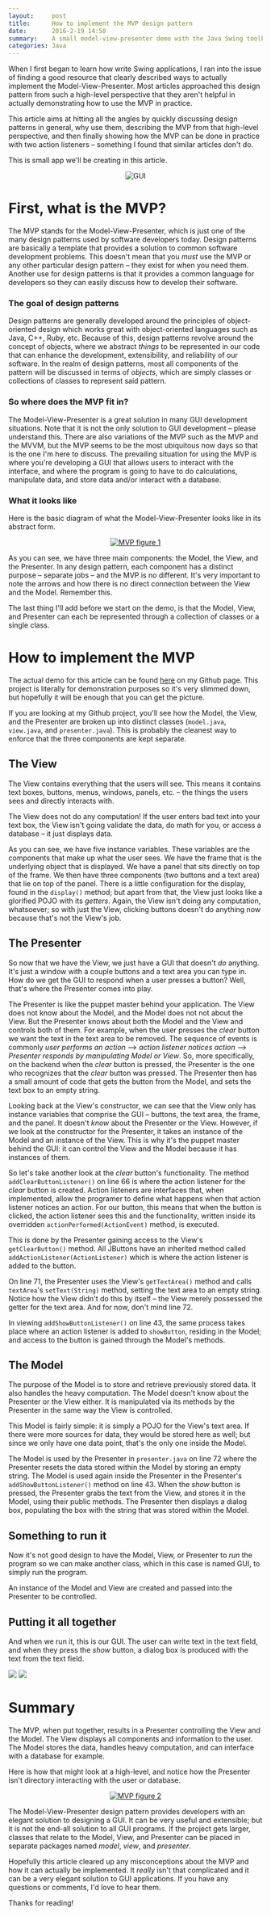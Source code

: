```yaml
---
layout:     post
title:      How to implement the MVP design pattern
date:       2016-2-19 14:58
summary:    A small model-view-presenter demo with the Java Swing toolkit
categories: Java
---
```


When I first began to learn how write Swing applications, I ran into the issue of finding a good resource that clearly described ways to actually implement the Model-View-Presenter. Most articles approached this design pattern from such a high-level perspective that they aren't helpful in actually demonstrating how to use the MVP in practice.

This article aims at hitting all the angles by quickly discussing design patterns in general, why use them, describing the MVP from that high-level perspective, and then finally showing how the MVP can be done in practice with two action listeners – something I found that similar articles don't do.

This is small app we'll be creating in this article.

<center><img src="http://i.imgur.com/SWzbqGc.png" alt="GUI"></center>

# First, what is the MVP?

The MVP stands for the Model-View-Presenter, which is just one of the many design patterns used by software developers today. Design patterns are basically a template that provides a solution to common software development problems. This doesn't mean that you *must* use the MVP or any other particular design pattern – they exist for when you need them. Another use for design patterns is that it provides a common language for developers so they can easily discuss how to develop their software.

### The goal of design patterns

Design patterns are generally developed around the principles of object-oriented design which works great with object-oriented languages such as Java, C++, Ruby, etc. Because of this, design patterns revolve around the concept of objects, where we abstract *things* to be represented in our code that can enhance the development, extensibility, and reliability of our software. In the realm of design patterns, most all components of the pattern will be discussed in terms of *objects*, which are simply classes or collections of classes to represent said pattern.

### So where does the MVP fit in?

The Model-View-Presenter is a great solution in many GUI development situations. Note that it is not the only solution to GUI development – please understand this. There are also variations of the MVP such as the MVP and the MVVM, but the MVP seems to be the most ubiquitous now days so that is the one I'm here to discuss. The prevailing situation for using the MVP is where you're developing a GUI that allows users to interact with the interface, and where the program is going to have to do calculations, manipulate data, and store data and/or interact with a database.

### What it looks like

Here is the basic diagram of what the Model-View-Presenter looks like in its abstract form.

<center><a href="https://imgur.com/Up6zv4d"><img src="https://i.imgur.com/Up6zv4d.png" title="MVP figure 1" /></a></center>

As you can see, we have three main components: the Model, the View, and the Presenter. In any design pattern, each component has a distinct purpose – separate jobs – and the MVP is no different. It's very important to note the arrows and how there is no direct connection between the View and the Model. Remember this.

The last thing I'll add before we start on the demo, is that the Model, View, and Presenter can each be represented through a collection of classes or a single class.

# How to implement the MVP

The actual demo for this article can be found [here](https://github.com/zakrywilson/mvp-demo) on my Github page. This project is literally for demonstration purposes so it's very slimmed down, but hopefully it will be enough that you can get the picture.

If you are looking at my Github project, you'll see how the Model, the View, and the Presenter are broken up into distinct classes (`model.java`, `view.java`, and `presenter.java`). This is probably the cleanest way to enforce that the three components are kept separate.

## The View

The View contains everything that the users will see. This means it contains text boxes, buttons, menus, windows, panels, etc. – the things the users sees and directly interacts with.

The View does not do any computation! If the user enters bad text into your text box, the View isn't going validate the data, do math for you, or access a database – it just displays data.

<script src="https://gist.github.com/zakrywilson/0c3890760fb771ef97fc.js"></script>

As you can see, we have five instance variables. These variables are the components that make up what the user sees. We have the frame that is the underlying object that is displayed. We have a panel that sits directly on top of the frame. We then have three components (two buttons and a text area) that lie on top of the panel. There is a little configuration for the display, found in the `display()` method; but apart from that, the View just looks like a glorified POJO with its *getters*. Again, the View isn't doing any computation, whatsoever; so with just the View, clicking buttons doesn't do anything now because that's not the View's job.

## The Presenter

So now that we have the View, we just have a GUI that doesn't *do* anything. It's just a window with a couple buttons and a text area you can type in. How do we get the GUI to respond when a user presses a button? Well, that's where the Presenter comes into play.

The Presenter is like the puppet master behind your application. The View does not know about the Model, and the Model does not not about the View. But the Presenter knows about both the Model and the View and controls both of them. For example, when the user presses the *clear* button we want the text in the text area to be removed. The sequence of events is commonly *user performs an action* –> *action listener notices action* –> *Presenter responds by manipulating Model or View*. So, more specifically, on the backend when the *clear* button is pressed, the Presenter is the one who recognizes that the *clear* button was pressed. The Presenter then has a small amount of code that gets the button from the Model, and sets the text box to an empty string.

<script src="https://gist.github.com/zakrywilson/8abf89b76b57e090288f.js"></script>

Looking back at the View's constructor, we can see that the View only has instance variables that comprise the GUI – buttons, the text area, the frame, and the panel. It doesn't *know* about the Presenter or the View. However, if we look at the constructor for the Presenter, it takes an instance of the Model and an instance of the View. This is why it's the puppet master behind the GUI: it can control the View and the Model because it has instances of them.

So let's take another look at the *clear* button's functionality. The method `addClearButtonListener()` on line 66 is where the action listener for the *clear* button is created. Action listeners are interfaces that, when implemented, allow the programer to define what happens when that action listener notices an action. For our button, this means that when the button is clicked, the action listener sees this and the functionality, written inside its overridden `actionPerformed(ActionEvent)` method, is executed.

This is done by the Presenter gaining access to the View's `getClearButton()` method. All JButtons have an inherited method called `addActionListener(ActionListener)` which is where the action listener is added to the button.

On line 71, the Presenter uses the View's `getTextArea()` method and calls `textArea`'s `setText(String)` method, setting the text area to an empty string. Notice how the View didn't do this by itself – the View merely possessed the getter for the text area. And for now, don't mind line 72.

In viewing `addShowButtonListener()` on line 43, the same process takes place where an action listener is added to `showButton`, residing in the Model; and access to the button is gained through the Model's methods.

## The Model

The purpose of the Model is to store and retrieve previously stored data. It also handles the heavy computation. The Model doesn't know about the Presenter or the View either. It is manipulated via its methods by the Presenter in the same way the View is controlled.

<script src="https://gist.github.com/zakrywilson/5f38bbc6d73ed2ef589f.js"></script>

This Model is fairly simple: it is simply a POJO for the View's text area. If there were more sources for data, they would be stored here as well; but since we only have one data point, that's the only one inside the Model.

The Model is used by the Presenter in `presenter.java` on line 72 where the Presenter resets the data stored within the Model by storing an empty string. The Model is used again inside the Presenter in the Presenter's `addShowButtonListener()` method on line 43. When the *show* button is pressed, the Presenter grabs the text from the View, and stores it in the Model, using their public methods. The Presenter then displays a dialog box, populating the box with the string that was stored within the Model.

## Something to run it

Now it's not good design to have the Model, View, or Presenter to *run* the program so we can make another class, which in this case is named GUI, to simply run the program.

<script src="https://gist.github.com/zakrywilson/1e6707b7aecf60ae5f5e.js"></script>

An instance of the Model and View are created and passed into the Presenter to be controlled.

## Putting it all together

And when we run it, this is our GUI. The user can write text in the text field, and when they press the *show* button, a dialog box is produced with the text from the text field.

![](http://i.imgur.com/aTnaQ6Z.png) ![](http://i.imgur.com/sz0N91e.png)

# Summary

The MVP, when put together, results in a Presenter controlling the View and the Model. The View displays all components and information to the user. The Model stores the data, handles heavy computation, and can interface with a database for example.

Here is how that might look at a high-level, and notice how the Presenter isn't directory interacting with the user or database.

<center><a href="https://imgur.com/kLPfaJs"><img src="https://i.imgur.com/kLPfaJs.png" title="MVP figure 2" /></a></center>

The Model-View-Presenter design pattern provides developers with an elegant solution to designing a GUI. It can be very useful and extensible; but it is not the end-all solution to all GUI programs. If the project gets larger, classes that relate to the Model, View, and Presenter can be placed in separate packages named *model*, *view*, and *presenter*.

Hopefully this article cleared up any misconceptions about the MVP and how it can actually be implemented. It *really* isn't that complicated and it can be a very elegant solution to GUI applications. If you have any questions or comments, I'd love to hear them.

Thanks for reading!
